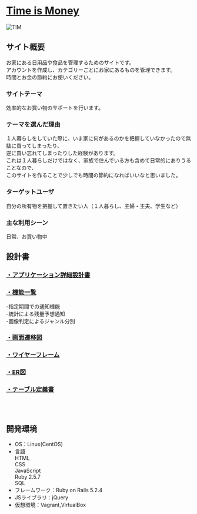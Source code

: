 # <a href="http://ec2-13-230-253-117.ap-northeast-1.compute.amazonaws.com/">Time is Money</a>
![TIM](https://user-images.githubusercontent.com/68426355/97155615-f95d6180-17b8-11eb-9e94-271f781bd234.jpg)

## サイト概要
お家にある日用品や食品を管理するためのサイトです。<br>
アカウントを作成し、カテゴリーごとにお家にあるものを管理できます。<br>
時間とお金の節約にお使いください。

### サイトテーマ
効率的なお買い物のサポートを行います。

### テーマを選んだ理由
１人暮らしをしていた際に、いま家に何があるのかを把握していなかったので無駄に買ってしまったり、<br>
逆に買い忘れてしまったりした経験があります。<br>
これは１人暮らしだけではなく、家族で住んでいる方も含めて日常的にありうることなので、<br>
このサイトを作ることで少しでも時間の節約になればいいなと思いました。<br>

### ターゲットユーザ
自分の所有物を把握して置きたい人（１人暮らし、主婦・主夫、学生など）

### 主な利用シーン
日常、お買い物中



## 設計書

### <a href="https://drive.google.com/file/d/1QVj0nKTxNZ69w2ivDJijmtVg-JINEU7G/view?usp=sharing">・アプリケーション詳細設計書</a>


### <a href="https://docs.google.com/spreadsheets/d/19eqUeh22szf7aTuUG6MXMOTqff2Ux-k8YkvTdJWNTW8/edit?usp=sharing">・機能一覧</a>
-指定期間での通知機能<br>
-統計による残量予想通知<br>
-画像判定によるジャンル分別<br>



### <a href="https://drive.google.com/file/d/1oPOvuRKuDtsICA0OxkOM21MOSedPJiDQ/view?usp=sharing">・画面遷移図</a>


### <a href="https://drive.google.com/file/d/1t2jJHTv_izCWF7o-qWSSa6D_eXTPAG3W/view?usp=sharing">・ワイヤーフレーム</a>


### <a href="https://drive.google.com/file/d/1vp9wW0EJopWVZtWVdAmp5bpWWlpMklhr/view?usp=sharing">・ER図</a>


### <a href="https://drive.google.com/file/d/1d-iE3rJIwc4dwUTgIYpeDdndxmOBWYIc/view?usp=sharing">・テーブル定義書</a>

<br>
<br>


## 開発環境
- OS：Linux(CentOS)
- 言語<br>
      HTML<br>
      CSS<br>
      JavaScript<br>
      Ruby 2.5.7<br>
      SQL<br>
- フレームワーク：Ruby on Rails 5.2.4
- JSライブラリ：jQuery
- 仮想環境：Vagrant,VirtualBox
